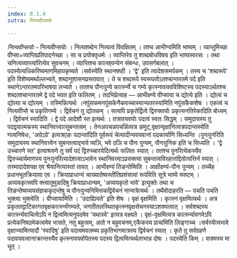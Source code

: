 ```yaml
---
index: 8.1.4
sutra: नित्यवीप्सयोः

---
```

_नित्यवीप्सयोः_ - नित्यवीप्सयोः । नित्यशब्देन नित्यत्वं विवक्षितम् । तश्च आभीण्यमिति भाष्यम् । व्याप्तुमिच्छा वीप्सा=व्याप्तिप्रतिपादनेच्छा । सा च प्रयोक्तृधर्मः । व्याप्तिरेव तु शाब्दबोधविषय इति भाष्यस्वरसः । तथा चनित्यव्याप्त्या॑रित्येव सुवचनम् । व्याप्तिश्च कात्स्र्यन्येन संबन्धः, उपसर्गबलात् । पदस्येत्यधिकरिष्यमाणमिहापकृष्यते ।सर्वस्ये॑ति स्थानषष्ठी । 'द्वे' इति त्वादेशसमर्पकम् । तस्य च 'शब्दरूपे' इति विशेष्यमर्थाल्लभ्यते, शब्दानुशासनप्रस्तावात् । ते च शब्दरूपे स्वरूपतोऽतश्चान्तरतमे पदे इति स्थानेऽन्तरतमपरिभाषया लभ्यते । ततश्च पौनःपुन्ये कार्त्स्न्ये च गम्ये कृत्स्नावयवविशिष्टस्य पदस्याऽर्थतश्च शब्दतश्चान्तरतमे द्वे पदे भवत इति फलितम् । तदभिप्रेत्याह — आभीक्ष्ण्ये वीप्साया च द्योत्ये इति । द्योत्यं च द्योत्या च द्योत्यम् । तस्मिन्नित्यर्थः ।नपुंसकमनपुंसकेनैकवच्चास्यान्यतरस्या॑मिति नपुंसकैकशेषः । एकत्वं च नित्यवीप्से च प्रकृतिगम्ये । द्विर्वचनं तु द्योतकम् । सत्यपि प्रकृतेर्द्वित्वे द्विरुक्तयोः प्रकृत्यनतिरेकादिति बोध्यम् । द्विर्वचनं स्यादिति । द्वे पदे आदेशौ स्त इत्यर्थः । तत्रावयवयोः पदत्वं स्वतः सिद्धम् । समुदायस्य तु पदद्वयात्मकस्य स्थानिवत्त्वात्सुबन्तत्वम् । तेनअपचन्नपचन्नि॑त्यत्र ङमुट्,वृक्षान्वृक्षा॑नित्यत्रपदान्तस्ये॑ति णत्वनिषेधः, 'अग्रेऽग्रे' इत्यत्रएङः पदान्ता॑दिति पूर्वरूपं चेत्यादीन्यवयवानां पदकार्याणि सिध्यन्ति ।पुनःपुन॑रिति समुदायस्य स्थानिवत्त्वेन सुबन्तत्वाद्भावे ष्यञि, भवे ठञि च पौनः पुन्यम्, पौनःपुनिक इति च सिध्यति । 'द्वे उच्चारणे स्त' इत्याश्रयणे तु सर्वं पदं द्विरुच्चारयेदित्यर्थः फलितः स्यात् । ततश्च पुनरित्येकस्यैव द्विरुच्चार्यमाणस्य पुनःपुनरित्यादेशत्वाऽभावेन स्थानिवत्त्वाऽप्रसक्त्या सुबन्तत्वविरहात्तद्दितोत्पत्तिर्न स्यात् । तस्मादादेशपक्ष एव श्रेयानित्यास्तां तावत् । आभीक्ष्ण्यं तिङन्तेष्विति । आक्षीक्ष्ण्यं-पौनः पुन्यम् । तच्चैह प्रधानभूतक्रियाया एव । क्रियाप्राधान्यं चाख्यातेष्वस्तीतिप्रशंसायां रूप॑विति सूत्रे भाष्ये स्पष्टम् । अव्ययकृत्स्वपि क्त्त्वातुमुन्नादिषु क्रियाप्राधान्यम्, 'अव्ययकृतो भावे' इत्युक्तेः तथा च तिङन्तेष्वव्ययसंज्ञककृदन्तेषु च पौनःपुन्यनिमित्तकद्विर्वचनं नान्यत्रेत्यर्थः । तथैवोदाहरति — पचति पचति भुक्त्वा भुक्त्वेति । वीप्सायामिति । 'उदाह्यियते' इति शेषः । वृक्षं वृक्षमिति । कृत्स्नं वृक्षमित्यर्थः । अत्र प्रकृततद्वाटिकागतवृक्षकार्त्स्न्यंगम्यते, जगतीतलस्थितकृत्स्नवृक्षसेचनस्याऽशक्यत्वात् । सर्वशब्दस्य कार्त्स्न्यवाचित्वेऽपि न द्वित्वमित्यनुपदमेव 'यथास्वे' इत्यत्र वक्ष्यते । वृक्षं-वृक्षमित्यत्र कार्त्स्न्यावगमेऽपि प्रत्येकनिषठमेकत्वमेव भासते, नतु बहुत्वम्, अतो न बहुवचनम्,एकैकस्य प्राचा॑मिति लिङ्गाच्च ।सर्वस्ये॑त्यभावे वृक्षाभ्यामित्यादौ 'स्वादिषु' इति पदत्वमवलम्ब्य प्रकृतिभागमात्रस्य द्विर्वचनं स्यात् । कृते तु सर्वग्रहणे पदावयवत्वानाक्रान्तस्यैव कृत्स्नावयवोपेतस्य पदस्य द्वित्वमित्यर्थलाभान्न दोषः । पदस्येति किम्  । वाक्यस्य मा भूत् । 